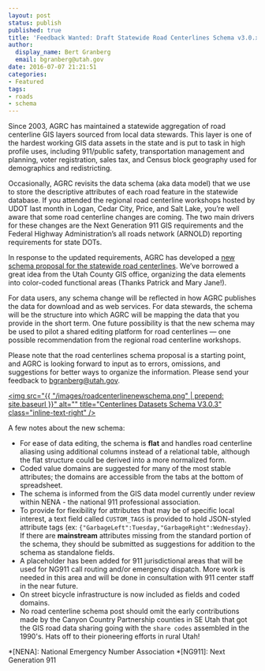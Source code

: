 ```yaml
---
layout: post
status: publish
published: true
title: 'Feedback Wanted: Draft Statewide Road Centerlines Schema v3.0.x'
author:
  display_name: Bert Granberg
  email: bgranberg@utah.gov
date: 2016-07-07 21:21:51
categories:
- Featured
tags:
- roads
- schema
---
```


Since 2003, AGRC has maintained a statewide aggregation of road centerline GIS layers sourced from local data stewards. This layer is one of the hardest working GIS data assets in the state and is put to task in high profile uses, including 911/public safety, transportation management and planning, voter registration, sales tax, and Census block geography used for demographics and redistricting.

Occasionally, AGRC revisits the data schema (aka data model) that we use to store the descriptive attributes of each road feature in the statewide database. If you attended the regional road centerline workshops hosted by UDOT last month  in Logan, Cedar City, Price, and Salt Lake, you’re well aware that some road centerline changes are coming. The two main drivers for these changes are the Next Generation 911 GIS requirements and the Federal Highway Administration’s all roads network (ARNOLD) reporting requirements for state DOTs.

In response to the updated requirements, AGRC has developed a [new schema proposal for the statewide road centerlines](https://docs.google.com/spreadsheets/d/1jQ_JuRIEtzxj60F0FAGmdu5JrFpfYBbSt3YzzCjxpfI/edit#gid=811360546). We’ve borrowed a great idea from the Utah County GIS office, organizing the data elements into color-coded functional areas (Thanks Patrick and Mary Jane!).

For data users, any schema change will be reflected in how AGRC publishes the data for download and as web services.
For data stewards, the schema will be the structure into which AGRC will be mapping the data that you provide in the short term.
One future possibility is that the new schema may be used to pilot a shared editing platform for road centerlines — one possible recommendation from the regional road centerline workshops.

Please note that the road centerlines schema proposal is a starting point, and AGRC is looking forward to input as to errors, omissions, and suggestions for better ways to organize the information. Please send your feedback to bgranberg@utah.gov.

<a href="https://docs.google.com/spreadsheets/d/1jQ_JuRIEtzxj60F0FAGmdu5JrFpfYBbSt3YzzCjxpfI/edit#gid=811360546 "><img src="{{ "/images/roadcenterlinenewschema.png" | prepend: site.baseurl }}" alt="" title="Centerlines Datasets Schema V3.0.3" class="inline-text-right" /></a>

A few notes about the new schema:

- For ease of data editing, the schema is **flat** and handles road centerline aliasing using additional columns instead of a relational table, although the flat structure could be derived into a more normalized form.
- Coded value domains are suggested for many of the most stable attributes; the domains are accessible from the tabs at the bottom of spreadsheet.
- The schema is informed from the GIS data model currently under review within NENA - the national 911 professional association.
- To provide for flexibility for attributes that may be of specific local interest, a text field called `CUSTOM_TAGS` is provided to hold JSON-styled attribute tags (ex: `{"GarbageLeft":Tuesday,"GarbageRight":Wednesday}`. If there are **mainstream** attributes missing from the standard portion of the schema, they should be submitted as suggestions for addition to the schema as standalone fields.
- A placeholder has been added for 911 jurisdictional areas that will be used for NG911 call routing and/or emergency dispatch. More work is needed in this area and will be done in consultation with 911 center staff in the near future.
- On street bicycle infrastructure is now included as fields and coded domains.
- No road centerline schema post should omit the early contributions made by the Canyon Country Partnership counties in SE Utah that got the GIS road data sharing going with the `share codes` assembled in the 1990's. Hats off to their pioneering efforts in rural Utah!

*[NENA]: National Emergency Number Association
*[NG911]: Next Generation 911
